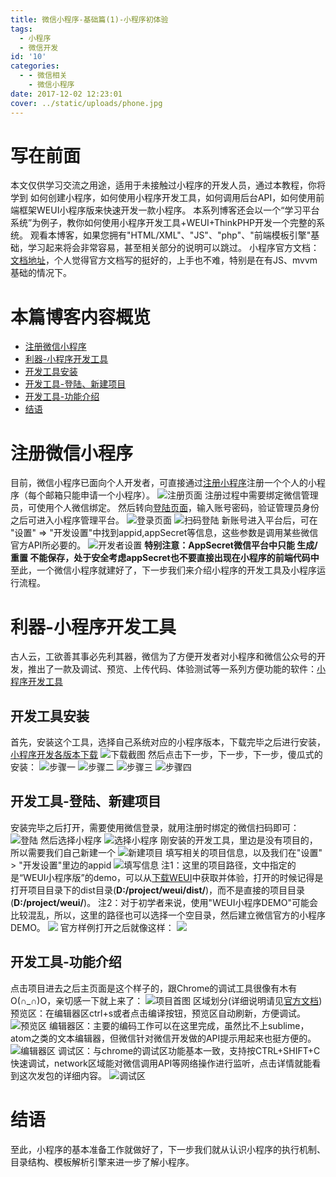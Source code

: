 ```yaml
---
title: 微信小程序-基础篇(1)-小程序初体验
tags:
  - 小程序
  - 微信开发
id: '10'
categories:
  - - 微信相关
    - 微信小程序
date: 2017-12-02 12:23:01
cover: ../static/uploads/phone.jpg
---
```




# 写在前面

本文仅供学习交流之用途，适用于未接触过小程序的开发人员，通过本教程，你将学到 如何创建小程序，如何使用小程序开发工具，如何调用后台API，如何使用前端框架WEUI小程序版来快速开发一款小程序。 本系列博客还会以一个“学习平台系统”为例子，教你如何使用小程序开发工具+WEUI+ThinkPHP开发一个完整的系统。 观看本博客，如果您拥有"HTML/XML"、"JS"、"php"、"前端模板引擎"基础，学习起来将会非常容易，甚至相关部分的说明可以跳过。 小程序官方文档：[文档地址](https://mp.weixin.qq.com/debug/wxadoc/dev/index.html?t=2017118 "文档地址")，个人觉得官方文档写的挺好的，上手也不难，特别是在有JS、mvvm基础的情况下。

# 本篇博客内容概览

*   [注册微信小程序](#注册微信小程序)
*   [利器-小程序开发工具](#利器-小程序开发工具)
*   [开发工具安装](#开发工具安装)
*   [开发工具-登陆、新建项目](#开发工具-登陆、新建项目)
*   [开发工具-功能介绍](#开发工具-功能介绍)
*   [结语](#结语)

# 注册微信小程序

目前，微信小程序已面向个人开发者，可直接通过[注册小程序](https://mp.weixin.qq.com/wxopen/waregister?action=step1 "注册小程序")注册一个个人的小程序（每个邮箱只能申请一个小程序）。 ![注册页面](../static/uploads/2017/12/注册页面.jpg) 注册过程中需要绑定微信管理员，可使用个人微信绑定。 然后转向[登陆页面](https://mp.weixin.qq.com/)，输入账号密码，验证管理员身份之后可进入小程序管理平台。 ![登录页面](../static/uploads/2017/12/登陆页面.jpg) ![扫码登陆](../static/uploads/2017/12/扫码登陆.png) 新账号进入平台后，可在 "设置" => "开发设置"中找到appid,appSecret等信息，这些参数是调用某些微信官方API所必要的。 ![开发者设置](../static/uploads/2017/12/开发设置.png) **特别注意：AppSecret微信平台中只能 生成/重置 不能保存，处于安全考虑appSecret也不要直接出现在小程序的前端代码中** 至此，一个微信小程序就建好了，下一步我们来介绍小程序的开发工具及小程序运行流程。

# 利器-小程序开发工具

古人云，工欲善其事必先利其器，微信为了方便开发者对小程序和微信公众号的开发，推出了一款及调试、预览、上传代码、体验测试等一系列方便功能的软件：[小程序开发工具](https://mp.weixin.qq.com/debug/wxadoc/dev/devtools/download.html?t=2017119 "小程序开发工具")

## 开发工具安装

首先，安装这个工具，选择自己系统对应的小程序版本，下载完毕之后进行安装，[小程序开发各版本下载](https://mp.weixin.qq.com/debug/wxadoc/dev/devtools/download.html?t=2017119 "小程序开发工具") ![下载截图](../static/uploads/2017/12/小程序开发工具-下载.png) 然后点击下一步，下一步，下一步，傻瓜式的安装： ![步骤一](../static/uploads/2017/12/安装过程-1.png) ![步骤二](../static/uploads/2017/12/安装过程-2.png) ![步骤三](../static/uploads/2017/12/安装过程-3.png) ![步骤四](../static/uploads/2017/12/安装过程-4.png)

## 开发工具-登陆、新建项目

安装完毕之后打开，需要使用微信登录，就用注册时绑定的微信扫码即可： ![登陆](../static/uploads/2017/12/工具-登陆页.png) 然后选择小程序 ![选择小程序](../static/uploads/2017/12/工具-选择小程序.png) 刚安装的开发工具，里边是没有项目的，所以需要我们自己新建一个 ![新建项目](../static/uploads/2017/12/工具-新建小程序.png) 填写相关的项目信息，以及我们在"设置" > "开发设置"里边的appid ![填写信息](../static/uploads/2017/12/工具-配置小程序路径.png) 注1：这里的项目路径，文中指定的是“WEUI小程序版”的demo，可以从[下载WEUI](https://github.com/weui/weui-wxss/)中获取并体验，打开的时候记得是打开项目目录下的dist目录(**D:/project/weui/dist/**)，而不是直接的项目目录(**D:/project/weui/**)。 注2：对于初学者来说，使用"WEUI小程序DEMO"可能会比较混乱，所以，这里的路径也可以选择一个空目录，然后建立微信官方的小程序DEMO。 ![](../static/uploads/2017/12/工具-新建普通快速小程序.png) 官方样例打开之后就像这样： ![](../static/uploads/2017/12/小程序开发工具-首图-2.png)

## 开发工具-功能介绍

点击项目进去之后主页面是这个样子的，跟Chrome的调试工具很像有木有O(∩\_∩)O，亲切感一下就上来了： ![项目首图](../static/uploads/2017/12/小程序开发工具-首图.png) 区域划分(详细说明请见[官方文档](https://mp.weixin.qq.com/debug/wxadoc/dev/devtools/devtools.html "官方文档")) 预览区：在编辑器区ctrl+s或者点击编译按钮，预览区自动刷新，方便调试。 ![预览区](../static/uploads/2017/12/小程序开发工具-ctrlshiftc.png) 编辑器区：主要的编码工作可以在这里完成，虽然比不上sublime，atom之类的文本编辑器，但微信针对微信开发做的API提示用起来也挺方便的。 ![编辑器区](../static/uploads/2017/12/小程序开发工具-编辑器区.png) 调试区：与chrome的调试区功能基本一致，支持按CTRL+SHIFT+C快速调试，network区域能对微信调用API等网络操作进行监听，点击详情就能看到这次发包的详细内容。 ![调试区](../static/uploads/2017/12/小程序开发工具-network-http报文.png)

# 结语

至此，小程序的基本准备工作就做好了，下一步我们就从认识小程序的执行机制、目录结构、模板解析引擎来进一步了解小程序。